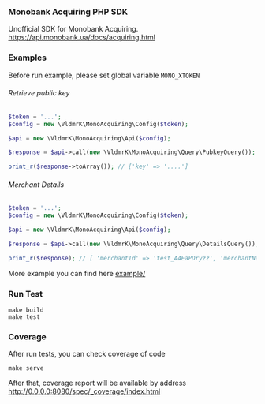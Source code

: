 ### Monobank Acquiring PHP SDK

Unofficial SDK for Monobank Acquiring. https://api.monobank.ua/docs/acquiring.html

### Examples
Before run example, please set global variable `MONO_XTOKEN`


###### Retrieve public key
```php
$token = '...';
$config = new \VldmrK\MonoAcquiring\Config($token);

$api = new \VldmrK\MonoAcquiring\Api($config);

$response = $api->call(new \VldmrK\MonoAcquiring\Query\PubkeyQuery());

print_r($response->toArray()); // ['key' => '....']
```

###### Merchant Details
```php
$token = '...';
$config = new \VldmrK\MonoAcquiring\Config($token);

$api = new \VldmrK\MonoAcquiring\Api($config);

$response = $api->call(new \VldmrK\MonoAcquiring\Query\DetailsQuery());

print_r($response); // [ 'merchantId' => 'test_A4EaPDryzz', 'merchantName' => 'Test Caption']
```

More example you can find here [example/](example/)

### Run Test
```shell script
make build
make test
```

### Coverage

After run tests, you can check coverage of code
```shell script
make serve
```

After that, coverage report will be available by address http://0.0.0.0:8080/spec/_coverage/index.html
